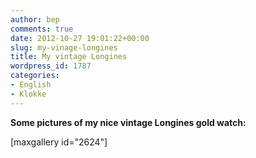 ```yaml
---
author: bep
comments: true
date: 2012-10-27 19:01:22+00:00
slug: my-vinage-longines
title: My vintage Longines
wordpress_id: 1787
categories:
- English
- Klokke
---
```


**Some pictures of my nice vintage Longines gold watch:**

[maxgallery id="2624"]
